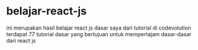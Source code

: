 # belajar-react-js
ini merupakan hasil belajar react js dasar saya dari tutorial di codevolution
terdapat 77 tutorial dasar yang bertujuan untuk mempertajam dasar-dasar dari react js
